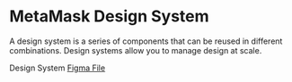 # MetaMask Design System

A design system is a series of components that can be reused in different combinations. Design systems allow you to manage design at scale.

Design System [Figma File](https://www.figma.com/file/HKpPKij9V3TpsyMV1TpV7C/DS-Components?node-id=401%3A2122&t=oqaI3NKZ059Vo67h-1)
